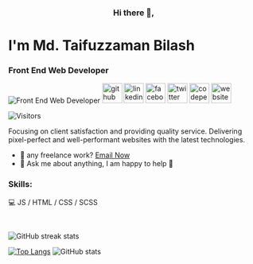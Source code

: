 <h3 align="center"> Hi there 👋,</h3>

# I'm Md. Taifuzzaman Bilash
### Front End Web Developer

![Front End Web Developer](https://pbs.twimg.com/profile_banners/1054559594817609728/1618968143/1500x500)
[<img src='https://cdn.jsdelivr.net/npm/simple-icons@3.0.1/icons/github.svg' alt='github' height='40'>](https://github.com/bilashism)  [<img src='https://cdn.jsdelivr.net/npm/simple-icons@3.0.1/icons/linkedin.svg' alt='linkedin' height='40'>](https://www.linkedin.com/in/https://bilashism.github.io//)  [<img src='https://cdn.jsdelivr.net/npm/simple-icons@3.0.1/icons/facebook.svg' alt='facebook' height='40'>](https://www.facebook.com/bilashism)  [<img src='https://cdn.jsdelivr.net/npm/simple-icons@3.0.1/icons/twitter.svg' alt='twitter' height='40'>](https://twitter.com/bilashism)  [<img src='https://cdn.jsdelivr.net/npm/simple-icons@3.0.1/icons/codepen.svg' alt='codepen' height='40'>](https://codepen.io/bilashism)  [<img src='https://cdn.jsdelivr.net/npm/simple-icons@3.0.1/icons/icloud.svg' alt='website' height='40'>](https://bilashism.github.io)  

![Visitors](https://gpvc.arturio.dev/bilashism)  

Focusing on client satisfaction and providing quality service. Delivering pixel-perfect and well-performant websites with the latest technologies.

- 💼 any freelance work?  [Email Now](mailto:bilashism@gmail.com)
- 💬 Ask me about anything, I am happy to help 🙂

### Skills: 
💻 JS / HTML / CSS / SCSS

<br>

<!-- ![GitHub metrics](https://metrics.lecoq.io/bilashism)  -->
  ![GitHub streak stats](https://github-readme-streak-stats.herokuapp.com/?user=bilashism)  

[![Top Langs](https://github-readme-stats.vercel.app/api/top-langs/?username=bilashism)](https://github.com/anuraghazra/github-readme-stats) ![GitHub stats](https://github-readme-stats.vercel.app/api?username=bilashism&show_icons=true)  

<!-- ![GitHub Activity Graph](https://activity-graph.herokuapp.com/graph?username=bilashism)   -->



